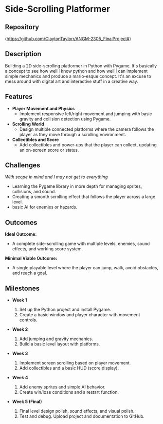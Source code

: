 # Side-Scrolling Platformer

## Repository
(https://github.com/ClaytonTaylorr/ANGM-2305_FinalProject#)

## Description
Building a 2D side-scrolling platformer in Python with Pygame. It's basically a concept to see how well I know python and how well I can implement simple mechanics and produce a mario-esque concept. It's an excuse to mess around with digital art and interactive stuff in a creative way.

## Features
- **Player Movement and Physics**
  - Implement responsive left/right movement and jumping with basic gravity and collision detection using Pygame.
- **Scrolling World**
  - Design multiple connected platforms where the camera follows the player as they move through a scrolling environment.
- **Collectibles and Score**
  - Add collectibles and power-ups that the player can collect, updating an on-screen score or status.

## Challenges
 *With scope in mind and I may not get to everything*
- Learning the Pygame library in more depth for managing sprites, collisions, and sound.
- Creating a smooth scrolling effect that follows the player across a large level.
- basic AI for enemies or hazards.

## Outcomes

**Ideal Outcome:**
- A complete side-scrolling game with multiple levels, enemies, sound effects, and working score system.

**Minimal Viable Outcome:**
- A single playable level where the player can jump, walk, avoid obstacles, and reach a goal.

## Milestones

- **Week 1**
  1. Set up the Python project and install Pygame.
  2. Create a basic window and player character with movement controls.

- **Week 2**
  1. Add jumping and gravity mechanics.
  2. Build a basic level layout with platforms.

- **Week 3**
  1. Implement screen scrolling based on player movement.
  2. Add collectibles and a basic HUD (score display).

- **Week 4**
  1. Add enemy sprites and simple AI behavior.
  2. Create win/lose conditions and a restart function.

- **Week 5 (Final)**
  1. Final level design polish, sound effects, and visual polish.
  2. Test and debug. Upload project and documentation to GitHub.
